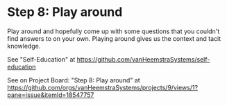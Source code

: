 # Step 8: Play around

Play around and hopefully come up with some questions that you couldn't find answers to on your own. Playing around gives us the context and tacit knowledge.

See "Self-Education" at https://github.com/vanHeemstraSystems/self-education

See on Project Board: "Step 8: Play around" at https://github.com/orgs/vanHeemstraSystems/projects/9/views/1?pane=issue&itemId=18547757
